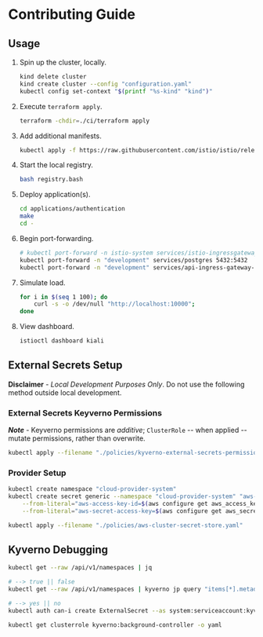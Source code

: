 # Contributing Guide

## Usage

1. Spin up the cluster, locally.

    ```bash
    kind delete cluster
    kind create cluster --config "configuration.yaml"
    kubectl config set-context "$(printf "%s-kind" "kind")"
    ```

2. Execute `terraform apply`.

    ```bash
    terraform -chdir=./ci/terraform apply 
    ```

3. Add additional manifests.

    ```bash
    kubectl apply -f https://raw.githubusercontent.com/istio/istio/release-1.22/samples/addons/extras/prometheus-operator.yaml
    ```

4. Start the local registry.

    ```bash
    bash registry.bash
    ```

5. Deploy application(s).

    ```bash
    cd applications/authentication
    make
    cd - 
    ```

6. Begin port-forwarding.

    ```bash
    # kubectl port-forward -n istio-system services/istio-ingressgateway 10000:80
    kubectl port-forward -n "development" services/postgres 5432:5432
    kubectl port-forward -n "development" services/api-ingress-gateway-istio 10000:80
    ```

7. Simulate load.

    ```bash
    for i in $(seq 1 100); do 
        curl -s -o /dev/null "http://localhost:10000";
    done
    ```

8. View dashboard.

    ```bash
    istioctl dashboard kiali 
    ```

## External Secrets Setup

**Disclaimer** - _Local Development Purposes Only_. Do not use the following method outside local development.

### External Secrets Keyverno Permissions

***Note*** - Keyverno permissions are *additive*; `ClusterRole` -- when applied -- mutate permissions, rather than
overwrite.

```bash
kubectl apply --filename "./policies/kyverno-external-secrets-permissions.yaml"
```

### Provider Setup

```bash
kubectl create namespace "cloud-provider-system"
kubectl create secret generic --namespace "cloud-provider-system" "aws-secrets-manager-bootstrap" \
    --from-literal="aws-access-key-id=$(aws configure get aws_access_key_id)" \
    --from-literal="aws-secret-access-key=$(aws configure get aws_secret_access_key)"

kubectl apply --filename "./policies/aws-cluster-secret-store.yaml"
```

## Kyverno Debugging

```bash
kubectl get --raw /api/v1/namespaces | jq

# --> true || false
kubectl get --raw /api/v1/namespaces | kyverno jp query "items[*].metadata.name | contains(@, 'flux-system')"

# --> yes || no
kubectl auth can-i create ExternalSecret --as system:serviceaccount:kyverno:kyverno-background-controller

kubectl get clusterrole kyverno:background-controller -o yaml
```
